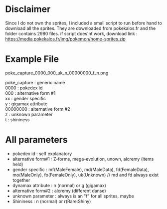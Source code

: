 # Disclaimer
Since I do not own the sprites, I included a small script to run before hand to download all the sprites. They are downloaded from pokekalos.fr and the folder contains 2980 files.
if script does'nt work, download link : https://media.pokekalos.fr/img/pokemon/home-sprites.zip

# Example File
poke_capture_0000_000_uk_n_00000000_f_n.png

poke_capture :	generic name  
0000 :		pokedex id  
000 :		alternative form #1  
xx :		gender specific  
y :		gigamax attribute  
00000000 :	alternative form #2  
z :		unknown parameter  
t :		shininess  

# All parameters
- pokedex id :		self explanatory
- alternative form#1 :	Z-forms, mega-evolution, unown, alcremy (items held)
- gender specific :	mf(MaleFemale), md(MaleData), fd(FemaleData), mo(MaleOnly), fo(FemaleOnly), uk(Unknown) // md and fd always exist together
- dynamax attribute :	n (normal) or g (gigamax)
- alternative form#2 :	alcremy (different danse)
- unknown parameter :	always is an "f" for all sprites, maybe 
- Shininess :		n (normal) or r(Rare:Shiny)
